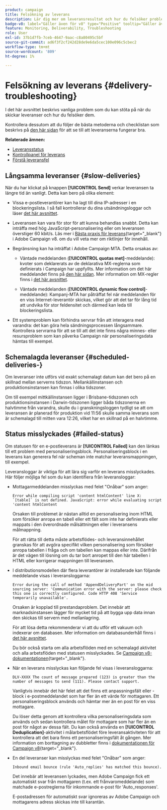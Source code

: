 ```yaml
---
product: campaign
title: Felsökning av leverans
description: Lär dig mer om leveransresultat och hur du felsöker problem med leveransövervakning
badge-v8: label="Gäller även för v8" type="Positive" tooltip="Gäller även Campaign v8"
feature: Monitoring, Deliverability, Troubleshooting
role: User
exl-id: 37b1d7fb-7ceb-4647-9aac-c8a80495c5bf
source-git-commit: ad6f3f2cf242d28de9e6da5cec100e096c5cbec2
workflow-type: tm+mt
source-wordcount: '809'
ht-degree: 1%

---
```


# Felsökning av leverans {#delivery-troubleshooting}

I det här avsnittet beskrivs vanliga problem som du kan stöta på när du skickar leveranser och hur du felsöker dem.

Kontrollera dessutom att du följer de bästa metoderna och checklistan som beskrivs på [den här sidan](delivery-performances.md) för att se till att leveranserna fungerar bra.

**Relaterade ämnen:**

* [Leveransstatus](delivery-statuses.md)
* [Kontrollpanel för leverans](delivery-dashboard.md)
* [Förstå leveransfel](understanding-delivery-failures.md)

## Långsamma leveranser {#slow-deliveries}

När du har klickat på knappen **[!UICONTROL Send]** verkar leveransen ta längre tid än vanligt. Detta kan bero på olika element:

* Vissa e-postleverantörer kan ha lagt till dina IP-adresser i en blockeringslista. I så fall kontrollerar du dina utsändningsloggar och läser [det här avsnittet](about-deliverability.md).

* Leveransen kan vara för stor för att kunna behandlas snabbt. Detta kan inträffa med hög JavaScript-personalisering eller om leveransen överstiger 60 kbit/s. Läs mer i [Bästa praxis för leverans](https://experienceleague.adobe.com/docs/campaign/campaign-v8/send/delivery-best-practices.html){target="_blank"} i Adobe Campaign v8.  om du vill veta mer om riktlinjer för innehåll.

* Begränsning kan ha inträffat i Adobe Campaign MTA. Detta orsakas av:

   * Väntade meddelanden (**[!UICONTROL quotas met]**-meddelande): kvoter som deklarerats av de deklarativa MX-reglerna som definierats i Campaign har uppfyllts. Mer information om det här meddelandet finns på [den här sidan](deliverability-faq.md). Mer information om MX-regler finns i [det här avsnittet](../../installation/using/email-deliverability.md#about-mx-rules).

   * Väntade meddelanden (**[!UICONTROL dynamic flow control]**-meddelande): Kampanj-MTA har påträffat fel när meddelanden för en viss Internet-leverantör skickas, vilket gör att det tar för lång tid att undvika för stor feldensitet och därmed kan leda till blockeringslista.

* Ett systemproblem kan förhindra servrar från att interagera med varandra: det kan göra hela sändningsprocessen långsammare. Kontrollera servrarna för att se till att det inte finns några minnes- eller resursproblem som kan påverka Campaign när personaliseringsdata hämtas till exempel.

## Schemalagda leveranser {#scheduled-deliveries-}

Om leveranser inte utförs vid exakt schemalagt datum kan det bero på en skillnad mellan serverns tidszon. Mellankällinstansen och produktionsinstansen kan finnas i olika tidszoner.

Om till exempel mittkällinstansen ligger i Brisbane-tidszonen och produktionsinstansen i Darwin-tidszonen ligger båda tidszonerna en halvtimme från varandra, skulle du i granskningsloggen tydligt se att om leveransen är planerad för produktion vid 11:56 skulle samma leverans som är schemalagd till mitten vara 12:26, vilket har en skillnad på en halvtimme.

## Status misslyckades {#failed-status}

Om statusen för en e-postleverans är **[!UICONTROL Failed]** kan den länkas till ett problem med personaliseringsblock. Personaliseringsblock i en leverans kan generera fel när scheman inte matchar leveransmappningen, till exempel.

Leveransloggar är viktiga för att lära sig varför en leverans misslyckades. Här följer möjliga fel som du kan identifiera från leveransloggar:

* Mottagarmeddelanden misslyckas med felet &quot;Onåbar&quot; som anger:

  ```
  Error while compiling script 'content htmlContent' line X: `[table]` is not defined. JavaScript: error while evaluating script 'content htmlContent
  ```

  Orsaken till problemet är nästan alltid en personalisering inom HTML som försöker anropa en tabell eller ett fält som inte har definierats eller mappats i den överordnade målsättningen eller i leveransens målmappning.

  För att rätta till detta måste arbetsflödes- och leveransinnehållet granskas för att avgöra specifikt vilken personalisering som försöker anropa tabellen i fråga och om tabellen kan mappas eller inte. Därifrån är det vägen till lösning om du tar bort anropet till den här tabellen i HTML eller korrigerar mappningen till leveransen.

* I distributionsmodellen där flera leverantörer är installerade kan följande meddelande visas i leveransloggarna:

  ```
  Error during the call of method 'AppendDeliveryPart' on the mid sourcing server: 'Communication error with the server: please check this one is correctly configured. Code HTTP 408 'Service temporarily unavailable'.
  ```

  Orsaken är kopplad till prestandaproblem. Det innebär att marknadsinstansen lägger för mycket tid på att bygga upp data innan den skickas till servern med mellanlagring.

  För att lösa detta rekommenderar vi att du utför ett vakuum och indexerar om databasen. Mer information om databasunderhåll finns i [det här avsnittet](../../production/using/recommendations.md).

  Du bör också starta om alla arbetsflöden med en schemalagd aktivitet och alla arbetsflöden med statusen misslyckades. Se [Campaign v8-dokumentationen](https://experienceleague.adobe.com/docs/campaign/automation/workflows/wf-activities/flow-control-activities/scheduler.html){target="_blank"}.

* När en leverans misslyckas kan följande fel visas i leveransloggarna:

  ```
  DLV-XXXX The count of message prepared (123) is greater than the number of messages to send (111). Please contact support.
  ```

  Vanligtvis innebär det här felet att det finns ett anpassningsfält eller -block i e-postmeddelandet som har fler än ett värde för mottagaren. Ett personaliseringsblock används och hämtar mer än en post för en viss mottagare.

  Du löser detta genom att kontrollera vilka personaliseringsdata som används och sedan kontrollera målet för mottagare som har fler än en post för något av dessa fält. Du kan också använda en **[!UICONTROL Deduplication]**-aktivitet i målarbetsflödet före leveransaktiviteten för att kontrollera att det bara finns ett personaliseringsfält åt gången. Mer information om borttagning av dubbletter finns i [dokumentationen för Campaign v8](https://experienceleague.adobe.com/docs/campaign/automation/workflows/wf-activities/targeting-activities/deduplication.html){target="_blank"}.

* En del leveranser kan misslyckas med felet &quot;Onåbar&quot; som anger:

  ```
  Inbound email bounce (rule 'Auto_replies' has matched this bounce).
  ```

  Det innebär att leveransen lyckades, men Adobe Campaign fick ett automatiskt svar från mottagaren (t.ex. ett frånvaromeddelande) som matchade e-postreglerna för inkommande e-post för &#39;Auto_responses&#39;.

  E-postadressen för automatiskt svar ignoreras av Adobe Campaign och mottagarens adress skickas inte till karantän.
